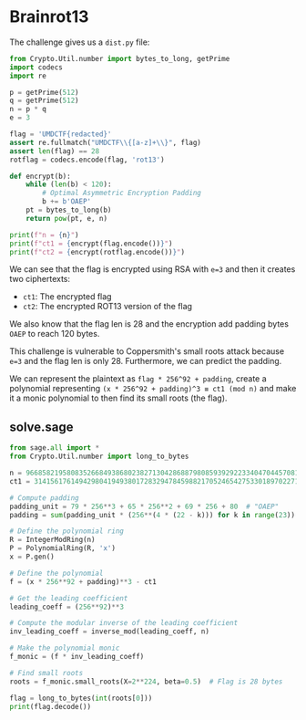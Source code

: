 # Brainrot13

The challenge gives us a `dist.py` file:

```py
from Crypto.Util.number import bytes_to_long, getPrime
import codecs
import re

p = getPrime(512)
q = getPrime(512)
n = p * q
e = 3

flag = 'UMDCTF{redacted}'
assert re.fullmatch("UMDCTF\\{[a-z]+\\}", flag)
assert len(flag) == 28
rotflag = codecs.encode(flag, 'rot13')

def encrypt(b):
    while (len(b) < 120):
        # Optimal Asymmetric Encryption Padding
        b += b'OAEP'
    pt = bytes_to_long(b)
    return pow(pt, e, n)

print(f"n = {n}")
print(f"ct1 = {encrypt(flag.encode())}")
print(f"ct2 = {encrypt(rotflag.encode())}")
```

We can see that the flag is encrypted using RSA with `e=3` and then it creates two ciphertexts:
- `ct1`: The encrypted flag
- `ct2`: The encrypted ROT13 version of the flag

We also know that the flag len is 28 and the encryption add padding bytes `OAEP` to reach 120 bytes.


This challenge is vulnerable to Coppersmith's small roots attack because `e=3` and the flag len is only 28. Furthermore, we can predict the padding.

We can represent the plaintext as `flag * 256^92 + padding`, create a polynomial representing `(x * 256^92 + padding)^3 ≡ ct1 (mod n)`
and  make it a monic polynomial to then find its small roots (the flag).

## solve.sage

```py
from sage.all import *
from Crypto.Util.number import long_to_bytes

n = 96685821958083526684938680238271304286887980859392922334047044570819254535637534763165507014186569373580269436562287115575895071477094697751185058766474544708343165263644182297048851208627306861544906558700694910255483830223450427540731613986917757415247541102253686241820221043700623282515147528145504812161
ct1 = 31415617614942980419493801728329478459882170524654275330189702271291172239569974917796230082992620119324013322311500280165046115132115888952730272833129650105740565501270236988682510607126061981801996717672566496111413558704046446132351270004211376270714769910968931266620926532143617027921568831958784579911

# Compute padding
padding_unit = 79 * 256**3 + 65 * 256**2 + 69 * 256 + 80  # "OAEP"
padding = sum(padding_unit * (256**(4 * (22 - k))) for k in range(23))

# Define the polynomial ring
R = IntegerModRing(n)
P = PolynomialRing(R, 'x')
x = P.gen()

# Define the polynomial
f = (x * 256**92 + padding)**3 - ct1

# Get the leading coefficient
leading_coeff = (256**92)**3

# Compute the modular inverse of the leading coefficient
inv_leading_coeff = inverse_mod(leading_coeff, n)

# Make the polynomial monic
f_monic = (f * inv_leading_coeff)

# Find small roots
roots = f_monic.small_roots(X=2**224, beta=0.5)  # Flag is 28 bytes

flag = long_to_bytes(int(roots[0]))
print(flag.decode())
```
